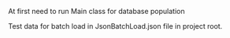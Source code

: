 At first need to run Main class for database population

Test data for batch load in JsonBatchLoad.json file in project root.
